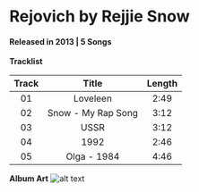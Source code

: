 # Rejovich by Rejjie Snow

#### Released in 2013 | 5 Songs

**Tracklist**

| Track   | Title                | Length   |
|:-------:|:--------------------:|:--------:|
| 01      | Loveleen             | 2:49     |
| 02      | Snow - My Rap Song   | 3:12     |
| 03      | USSR                 | 3:12     |
| 04      | 1992                 | 2:46     |
| 05      | Olga - 1984          | 4:46     |

**Album Art**
![alt text](https://github.com/dcvslab/dcvslab.github.io/music/mp3/01/album.jpg "Rejovich")

